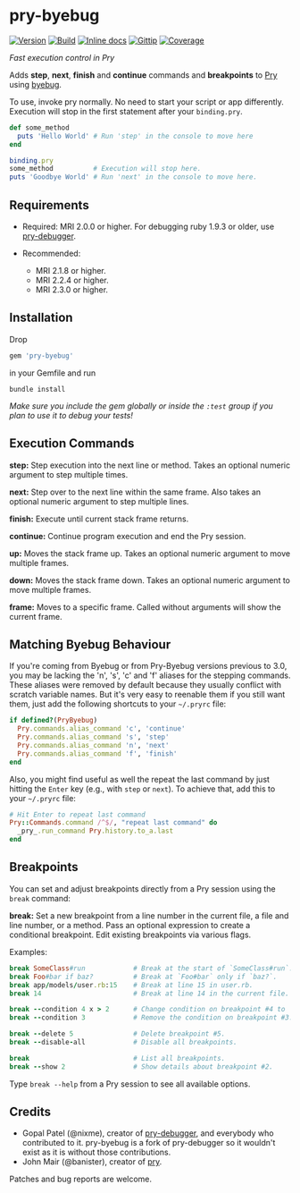 # pry-byebug
[![Version][VersionBadge]][VersionURL]
[![Build][TravisBadge]][TravisURL]
[![Inline docs][InchCIBadge]][InchCIURL]
[![Gittip][GittipBadge]][GittipURL]
[![Coverage][CoverageBadge]][CoverageURL]

_Fast execution control in Pry_

Adds **step**, **next**, **finish** and **continue** commands and
**breakpoints** to [Pry][pry] using [byebug][byebug].

To use, invoke pry normally. No need to start your script or app differently.
Execution will stop in the first statement after your `binding.pry`.

```ruby
def some_method
  puts 'Hello World' # Run 'step' in the console to move here
end

binding.pry
some_method          # Execution will stop here.
puts 'Goodbye World' # Run 'next' in the console to move here.
```


## Requirements

* Required: MRI 2.0.0 or higher. For debugging ruby 1.9.3 or older, use
[pry-debugger][].

* Recommended:
  - MRI 2.1.8 or higher.
  - MRI 2.2.4 or higher.
  - MRI 2.3.0 or higher.


## Installation

Drop

```ruby
gem 'pry-byebug'
```

in your Gemfile and run

    bundle install

_Make sure you include the gem globally or inside the `:test` group if you plan
to use it to debug your tests!_


## Execution Commands

**step:** Step execution into the next line or method. Takes an optional numeric
argument to step multiple times.

**next:** Step over to the next line within the same frame. Also takes an
optional numeric argument to step multiple lines.

**finish:** Execute until current stack frame returns.

**continue:** Continue program execution and end the Pry session.

**up:** Moves the stack frame up. Takes an optional numeric argument to move
multiple frames.

**down:** Moves the stack frame down. Takes an optional numeric argument to move
multiple frames.

**frame:** Moves to a specific frame. Called without arguments will show the
current frame.

## Matching Byebug Behaviour

If you're coming from Byebug or from Pry-Byebug versions previous to 3.0, you
may be lacking the 'n', 's', 'c' and 'f' aliases for the stepping commands.
These aliases were removed by default because they usually conflict with
scratch variable names. But it's very easy to reenable them if you still want
them, just add the following shortcuts to your `~/.pryrc` file:

```ruby
if defined?(PryByebug)
  Pry.commands.alias_command 'c', 'continue'
  Pry.commands.alias_command 's', 'step'
  Pry.commands.alias_command 'n', 'next'
  Pry.commands.alias_command 'f', 'finish'
end
```

Also, you might find useful as well the repeat the last command by just hitting
the `Enter` key (e.g., with `step` or `next`). To achieve that, add this to
your `~/.pryrc` file:

```ruby
# Hit Enter to repeat last command
Pry::Commands.command /^$/, "repeat last command" do
  _pry_.run_command Pry.history.to_a.last
end
```


## Breakpoints

You can set and adjust breakpoints directly from a Pry session using the
`break` command:

**break:** Set a new breakpoint from a line number in the current file, a file
and line number, or a method. Pass an optional expression to create a
conditional breakpoint. Edit existing breakpoints via various flags.

Examples:

```ruby
break SomeClass#run            # Break at the start of `SomeClass#run`.
break Foo#bar if baz?          # Break at `Foo#bar` only if `baz?`.
break app/models/user.rb:15    # Break at line 15 in user.rb.
break 14                       # Break at line 14 in the current file.

break --condition 4 x > 2      # Change condition on breakpoint #4 to 'x > 2'.
break --condition 3            # Remove the condition on breakpoint #3.

break --delete 5               # Delete breakpoint #5.
break --disable-all            # Disable all breakpoints.

break                          # List all breakpoints.
break --show 2                 # Show details about breakpoint #2.
```

Type `break --help` from a Pry session to see all available options.


## Credits

* Gopal Patel (@nixme), creator of [pry-debugger][], and everybody who
contributed to it. pry-byebug is a fork of pry-debugger so it wouldn't exist as
it is without those contributions.
* John Mair (@banister), creator of [pry][].

Patches and bug reports are welcome.

[pry]: http://pry.github.com
[byebug]: https://github.com/deivid-rodriguez/byebug
[pry-debugger]: https://github.com/nixme/pry-debugger
[pry-stack_explorer]: https://github.com/pry/pry-stack_explorer

[VersionBadge]: https://badge.fury.io/rb/pry-byebug.svg
[VersionURL]: http://badge.fury.io/rb/pry-byebug
[TravisBadge]: https://secure.travis-ci.org/deivid-rodriguez/pry-byebug.svg
[TravisURL]: http://travis-ci.org/deivid-rodriguez/pry-byebug
[InchCIBadge]: http://inch-ci.org/github/deivid-rodriguez/pry-byebug.svg?branch=master
[InchCIURL]: http://inch-ci.org/github/deivid-rodriguez/pry-byebug
[GittipBadge]: http://img.shields.io/gittip/deivid-rodriguez.svg
[GittipURL]: https://www.gittip.com/deivid-rodriguez
[CoverageBadge]: https://img.shields.io/codeclimate/coverage/github/deivid-rodriguez/pry-byebug.svg
[CoverageURL]: https://codeclimate.com/github/deivid-rodriguez/pry-byebug

